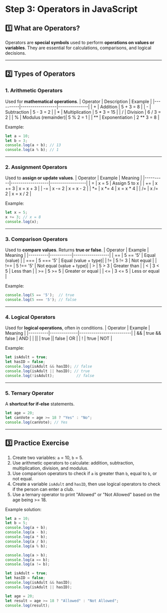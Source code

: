 # Step 3: Operators in JavaScript

## 1️⃣ What are Operators?
Operators are **special symbols** used to perform **operations on values or variables**. They are essential for calculations, comparisons, and logical decisions.

---

## 2️⃣ Types of Operators

### **1. Arithmetic Operators**
Used for **mathematical operations**.
| Operator | Description        | Example       |
|----------|------------------|---------------|
| +        | Addition          | 5 + 3 = 8     |
| -        | Subtraction       | 5 - 3 = 2     |
| *        | Multiplication    | 5 * 3 = 15    |
| /        | Division          | 6 / 3 = 2     |
| %        | Modulus (remainder)| 5 % 2 = 1    |
| **       | Exponentiation    | 2 ** 3 = 8    |

Example:
```javascript
let a = 10;
let b = 3;
console.log(a + b); // 13
console.log(a % b); // 1
```

---

### **2. Assignment Operators**
Used to **assign or update values**.
| Operator | Example             | Meaning            |
|----------|-------------------|------------------|
| =        | x = 5              | Assign 5 to x     |
| +=       | x += 3             | x = x + 3         |
| -=       | x -= 2             | x = x - 2         |
| *=       | x *= 4             | x = x * 4         |
| /=       | x /= 2             | x = x / 2         |

Example:
```javascript
let x = 5;
x += 3; // x = 8
console.log(x);
```

---

### **3. Comparison Operators**
Used to **compare values**. Returns **true or false**.
| Operator | Example    | Meaning           |
|----------|-----------|------------------|
| ==       | 5 == '5'  | Equal (value)    |
| ===      | 5 === '5' | Equal (value + type)|
| !=       | 5 != 3    | Not equal        |
| !==      | 5 !== '5' | Not equal (value + type)|
| >        | 5 > 3     | Greater than     |
| <        | 3 < 5     | Less than        |
| >=       | 5 >= 5    | Greater or equal |
| <=       | 3 <= 5    | Less or equal    |

Example:
```javascript
console.log(5 == '5');  // true
console.log(5 === '5'); // false
```

---

### **4. Logical Operators**
Used for **logical operations**, often in conditions.
| Operator | Example       | Meaning                  |
|----------|--------------|--------------------------|
| &&       | true && false | AND                      |
| ||       | true || false | OR                       |
| !        | !true        | NOT                      |

Example:
```javascript
let isAdult = true;
let hasID = false;
console.log(isAdult && hasID); // false
console.log(isAdult || hasID); // true
console.log(!isAdult);          // false
```

---

### **5. Ternary Operator**
A **shortcut for if-else** statements.
```javascript
let age = 20;
let canVote = age >= 18 ? "Yes" : "No";
console.log(canVote); // Yes
```

---

## 3️⃣ Practice Exercise
1. Create two variables: `a` = 10, `b` = 5.
2. Use arithmetic operators to calculate: addition, subtraction, multiplication, division, and modulus.
3. Use comparison operators to check if `a` is greater than `b`, equal to `b`, or not equal.
4. Create a variable `isAdult` and `hasID`, then use logical operators to check if the person can enter a club.
5. Use a ternary operator to print "Allowed" or "Not Allowed" based on the age being >= 18.

Example solution:
```javascript
let a = 10;
let b = 5;
console.log(a + b);
console.log(a - b);
console.log(a * b);
console.log(a / b);
console.log(a % b);

console.log(a > b);
console.log(a == b);
console.log(a != b);

let isAdult = true;
let hasID = false;
console.log(isAdult && hasID);
console.log(isAdult || hasID);

let age = 20;
let result = age >= 18 ? "Allowed" : "Not Allowed";
console.log(result);
```

